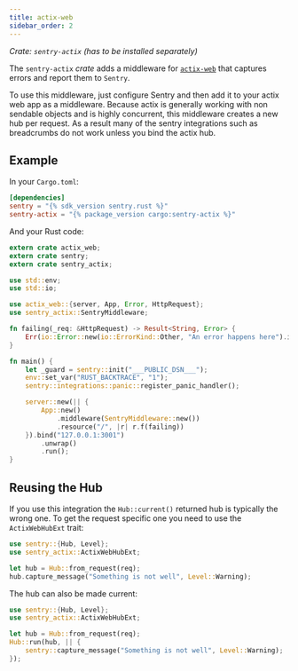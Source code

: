 ```yaml
---
title: actix-web
sidebar_order: 2
---
```


*Crate: `sentry-actix` (has to be installed separately)*

The `sentry-actix` *crate* adds a middleware for
[`actix-web`](https://actix.rs/) that captures errors and report them to
`Sentry`.

To use this middleware, just configure Sentry and then add it to your actix web
app as a middleware.  Because actix is generally working with non sendable
objects and is highly concurrent, this middleware creates a new hub per request.
As a result many of the sentry integrations such as breadcrumbs do not work
unless you bind the actix hub.

## Example

In your `Cargo.toml`:

```toml
[dependencies]
sentry = "{% sdk_version sentry.rust %}"
sentry-actix = "{% package_version cargo:sentry-actix %}"
```

And your Rust code:

```rust
extern crate actix_web;
extern crate sentry;
extern crate sentry_actix;

use std::env;
use std::io;

use actix_web::{server, App, Error, HttpRequest};
use sentry_actix::SentryMiddleware;

fn failing(_req: &HttpRequest) -> Result<String, Error> {
    Err(io::Error::new(io::ErrorKind::Other, "An error happens here").into())
}

fn main() {
    let _guard = sentry::init("___PUBLIC_DSN___");
    env::set_var("RUST_BACKTRACE", "1");
    sentry::integrations::panic::register_panic_handler();

    server::new(|| {
        App::new()
            .middleware(SentryMiddleware::new())
            .resource("/", |r| r.f(failing))
    }).bind("127.0.0.1:3001")
        .unwrap()
        .run();
}
```

## Reusing the Hub

If you use this integration the `Hub::current()` returned hub is typically the wrong one.
To get the request specific one you need to use the `ActixWebHubExt` trait:

```rust
use sentry::{Hub, Level};
use sentry_actix::ActixWebHubExt;

let hub = Hub::from_request(req);
hub.capture_message("Something is not well", Level::Warning);
```

The hub can also be made current:

```rust
use sentry::{Hub, Level};
use sentry_actix::ActixWebHubExt;

let hub = Hub::from_request(req);
Hub::run(hub, || {
    sentry::capture_message("Something is not well", Level::Warning);
});
```

